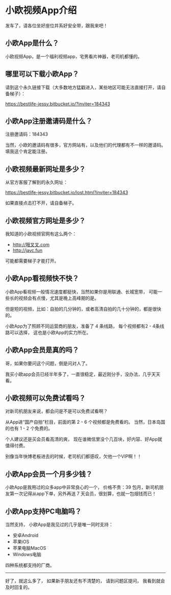 # 小欧视频App介绍

发车了，请各位坐好座位并系好安全带，跟我来吧！


## 小欧App是什么？ 

小欧视频App，是一个福利视频app，宅男看片神器，老司机都懂的。


## 哪里可以下载小欧App？ 

请到这个永久链接下载（大多数地方猛戳进入，某些地区可能无法直接打开，请自备梯子）：

https://bestlife-jessy.bitbucket.io/?inviter=184343


## 小欧App注册邀请码是什么？ 

注册邀请码：184343

当然，小欧的邀请码有很多，官方网站有，以及他们的代理都有不一样的邀请码。
填我这个肯定能注册。


## 小欧视频最新网址是多少？ 

从官方客服了解到的永久网址：

https://bestlife-jessy.bitbucket.io/lost.html?inviter=184343

如果直接点击打不开，请自备梯子。


## 小欧视频官方网址是多少？ 

我知道的小欧视频官网有这么两个：
* http://哦叉叉.com
* http://javc.fun

可能都需要梯子才能打开。


## 小欧App看视频快不快？ 

小欧App看视频一般情况速度都挺快，当然如果你是用联通、长城宽带，
可能一些长的视频会有点慢，尤其是晚上高峰期的是。

但是短的视频，比如：自拍的几分钟的，或者高清自拍的几十分钟的，都是很快的。

小欧App为了照顾不同运营商的朋友，准备了 4 条线路，
每个视频都有2 - 4条线路可以选择，
这也是小欧App的实力所在。


## 小欧App会员是真的吗？ 

哥，如果你要问这个问题，倒是问对人了。

我买小欧app会员已经半年多了，一直很稳定，最近刚分手，没办法，几乎天天看。


## 小欧视频可以免费试看吗？ 

对新司机朋友来说，都会问是不是可以免费试看啊？

从App进“国产自拍”栏目，前面的第 2 - 6 个视频都是免费看的。
当然，日本岛国的也有 1 - 2 个免费的。

个人建议还是买会员看高清的爽，
现在谁微信里没个几百块，好内容、好App就值得付费。

别像当年快博老板进去的时候，老司机们都感叹，欠他一个VIP啊！！


## 小欧App会员一个月多少钱？ 

小欧App是我用过的众多app中非常良心的一个，
价格不贵：39 包月，新司机朋友第一次记得从app下单，另外再送 7 天会员，很划算，也就一包烟钱而已！


## 小欧App支持PC电脑吗？ 

当然支持，
小欧App是我见过的几乎是唯一同时支持：
* 安卓Android
* 苹果iOS
* 苹果电脑MacOS
* Windows电脑

四种系统都支持的厂商。

----
好了，就这么多了，
如果新手朋友还有不清楚的，
请到问题区提问，
我看到就会及时回复的。

